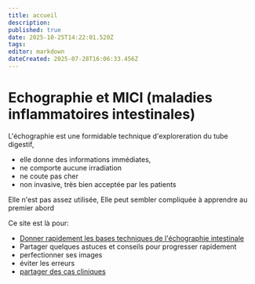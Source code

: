 ```yaml
---
title: accueil
description: 
published: true
date: 2025-10-25T14:22:01.520Z
tags: 
editor: markdown
dateCreated: 2025-07-28T16:06:33.456Z
---
```


# Echographie et MICI (maladies inflammatoires intestinales)

L'échographie est une formidable technique d'exploreration du tube digestif, 
- elle donne des informations immédiates, 
- ne comporte aucune irradiation
- ne coute pas cher
- non invasive, très bien acceptée par les patients

Elle n'est pas assez utilisée,
Elle peut sembler compliquée à apprendre au premier abord

Ce site est là pour:

- [Donner rapidement les bases techniques de l'échographie intestinale](/bases)
- Partager quelques astuces et conseils pour progresser rapidement
- perfectionner ses images
- éviter les erreurs
- [partager des cas cliniques](/cascliniques)
